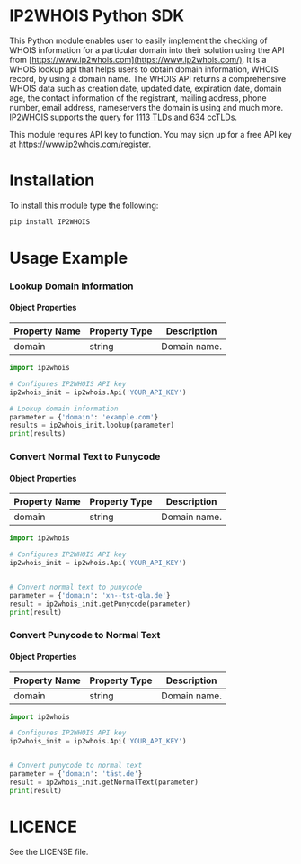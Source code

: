 # IP2WHOIS Python SDK

This Python module enables user to easily implement the checking of WHOIS information for a particular domain into their solution using the API from [https://www.ip2whois.com](https://www.ip2whois.com/). It is a WHOIS lookup api that helps users to obtain domain information, WHOIS record, by using a domain name. The WHOIS API returns a comprehensive WHOIS data such as creation date, updated date, expiration date, domain age, the contact information of the registrant, mailing address, phone number, email address, nameservers the domain is using and much more. IP2WHOIS supports the query for [1113 TLDs and 634 ccTLDs](https://www.ip2whois.com/tld-cctld-supported).

This module requires API key to function. You may sign up for a free API key at https://www.ip2whois.com/register.

# Installation

To install this module type the following:

```bash
pip install IP2WHOIS
```

# Usage Example

### Lookup Domain Information

#### Object Properties

| Property Name | Property Type | Description  |
| ------------- | ------------- | ------------ |
| domain        | string        | Domain name. |

```python
import ip2whois

# Configures IP2WHOIS API key
ip2whois_init = ip2whois.Api('YOUR_API_KEY')

# Lookup domain information
parameter = {'domain': 'example.com'}
results = ip2whois_init.lookup(parameter)
print(results)
```

### Convert Normal Text to Punycode

#### Object Properties

| Property Name | Property Type | Description  |
| ------------- | ------------- | ------------ |
| domain        | string        | Domain name. |

```python
import ip2whois

# Configures IP2WHOIS API key
ip2whois_init = ip2whois.Api('YOUR_API_KEY')


# Convert normal text to punycode
parameter = {'domain': 'xn--tst-qla.de'}
result = ip2whois_init.getPunycode(parameter)
print(result)
```

### Convert Punycode to Normal Text

#### Object Properties

| Property Name | Property Type | Description  |
| ------------- | ------------- | ------------ |
| domain        | string        | Domain name. |

```python
import ip2whois

# Configures IP2WHOIS API key
ip2whois_init = ip2whois.Api('YOUR_API_KEY')


# Convert punycode to normal text
parameter = {'domain': 'täst.de'}
result = ip2whois_init.getNormalText(parameter)
print(result)
```

# LICENCE

See the LICENSE file.